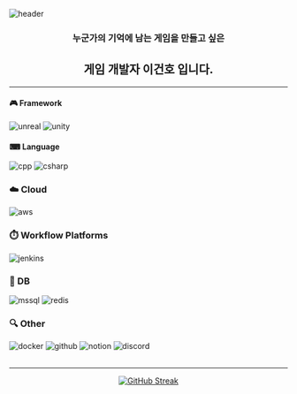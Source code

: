 ![header](https://capsule-render.vercel.app/api?type=transparent&theme=default&height=170&fontSize=100&animation=fadeIn&text=Geonho%20Lee&desc=Game%20Programmer&descAlign=72&descAlignY=80)

<div align="center">
  
### 누군가의 기억에 남는 게임을 만들고 싶은
## 게임 개발자 이건호 입니다. 
---
</div>

#### 🎮 Framework
![unreal](https://img.shields.io/badge/unrealengine-%23313131.svg?style=for-the-badge&logo=unrealengine&logoColor=white)
![unity](https://img.shields.io/badge/Unity-100000?style=for-the-badge&logo=unity&logoColor=white)
<br>
#### ⌨ Language
![cpp](https://img.shields.io/badge/C%2B%2B-00599C?style=for-the-badge&logo=c%2B%2B&logoColor=white)
![csharp](https://img.shields.io/badge/C%23-239120?style=for-the-badge&logo=c-sharp&logoColor=white)
<br>
### ☁️ Cloud
![aws](https://img.shields.io/badge/Amazon_AWS-FF9900?style=for-the-badge&logo=amazonaws&logoColor=white)
<br>
### ⏱️ Workflow Platforms
![jenkins](https://img.shields.io/badge/Jenkins-D24939?style=for-the-badge&logo=Jenkins&logoColor=white)
<br>
### 📑 DB
![mssql](https://img.shields.io/badge/Microsoft_SQL_Server-CC2927?style=for-the-badge&logo=microsoft-sql-server&logoColor=white)
![redis](https://img.shields.io/badge/redis-%23DD0031.svg?&style=for-the-badge&logo=redis&logoColor=white)
### 🔍 Other
![docker](https://img.shields.io/badge/docker-%230db7ed.svg?style=for-the-badge&logo=docker&logoColor=white)
![github](https://img.shields.io/badge/GitHub-100000?style=for-the-badge&logo=github&logoColor=white)
![notion](https://img.shields.io/badge/Notion-000000?style=for-the-badge&logo=notion&logoColor=white)
![discord](https://img.shields.io/badge/Discord-7289DA?style=for-the-badge&logo=discord&logoColor=white)
<br>
<br>

---

<div align="center">
  
[![GitHub Streak](https://streak-stats.demolab.com?user=iGH01gi&date_format=%5BY.%5Dn.j&mode=weekly)](https://git.io/streak-stats)

</div>

<!-- [![Anurag's GitHub stats](https://github-readme-stats.vercel.app/api?username=iGH01gi&show_icons=true&hide_rank=true)](https://github.com/anuraghazra/github-readme-stats) -->
<!-- [![Top Langs](https://github-readme-stats.vercel.app/api/top-langs/?username=iGH01gi)](https://github.com/anuraghazra/github-readme-stats)-->


